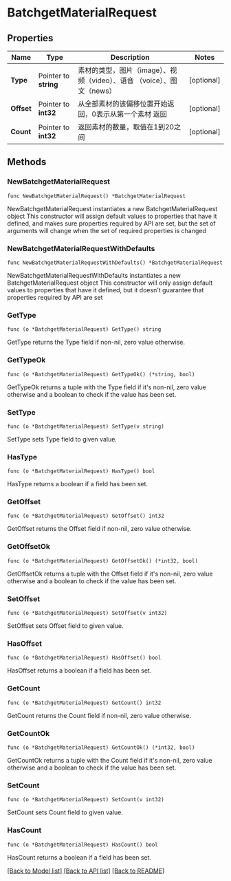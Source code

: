 # BatchgetMaterialRequest

## Properties

Name | Type | Description | Notes
------------ | ------------- | ------------- | -------------
**Type** | Pointer to **string** | 素材的类型，图片（image）、视频（video）、语音 （voice）、图文（news） | [optional] 
**Offset** | Pointer to **int32** | 从全部素材的该偏移位置开始返回，0表示从第一个素材 返回 | [optional] 
**Count** | Pointer to **int32** | 返回素材的数量，取值在1到20之间 | [optional] 

## Methods

### NewBatchgetMaterialRequest

`func NewBatchgetMaterialRequest() *BatchgetMaterialRequest`

NewBatchgetMaterialRequest instantiates a new BatchgetMaterialRequest object
This constructor will assign default values to properties that have it defined,
and makes sure properties required by API are set, but the set of arguments
will change when the set of required properties is changed

### NewBatchgetMaterialRequestWithDefaults

`func NewBatchgetMaterialRequestWithDefaults() *BatchgetMaterialRequest`

NewBatchgetMaterialRequestWithDefaults instantiates a new BatchgetMaterialRequest object
This constructor will only assign default values to properties that have it defined,
but it doesn't guarantee that properties required by API are set

### GetType

`func (o *BatchgetMaterialRequest) GetType() string`

GetType returns the Type field if non-nil, zero value otherwise.

### GetTypeOk

`func (o *BatchgetMaterialRequest) GetTypeOk() (*string, bool)`

GetTypeOk returns a tuple with the Type field if it's non-nil, zero value otherwise
and a boolean to check if the value has been set.

### SetType

`func (o *BatchgetMaterialRequest) SetType(v string)`

SetType sets Type field to given value.

### HasType

`func (o *BatchgetMaterialRequest) HasType() bool`

HasType returns a boolean if a field has been set.

### GetOffset

`func (o *BatchgetMaterialRequest) GetOffset() int32`

GetOffset returns the Offset field if non-nil, zero value otherwise.

### GetOffsetOk

`func (o *BatchgetMaterialRequest) GetOffsetOk() (*int32, bool)`

GetOffsetOk returns a tuple with the Offset field if it's non-nil, zero value otherwise
and a boolean to check if the value has been set.

### SetOffset

`func (o *BatchgetMaterialRequest) SetOffset(v int32)`

SetOffset sets Offset field to given value.

### HasOffset

`func (o *BatchgetMaterialRequest) HasOffset() bool`

HasOffset returns a boolean if a field has been set.

### GetCount

`func (o *BatchgetMaterialRequest) GetCount() int32`

GetCount returns the Count field if non-nil, zero value otherwise.

### GetCountOk

`func (o *BatchgetMaterialRequest) GetCountOk() (*int32, bool)`

GetCountOk returns a tuple with the Count field if it's non-nil, zero value otherwise
and a boolean to check if the value has been set.

### SetCount

`func (o *BatchgetMaterialRequest) SetCount(v int32)`

SetCount sets Count field to given value.

### HasCount

`func (o *BatchgetMaterialRequest) HasCount() bool`

HasCount returns a boolean if a field has been set.


[[Back to Model list]](../README.md#documentation-for-models) [[Back to API list]](../README.md#documentation-for-api-endpoints) [[Back to README]](../README.md)


